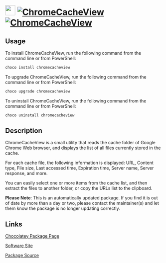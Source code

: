﻿# <img src="https://cdn.jsdelivr.net/gh/mkevenaar/chocolatey-packages@4728cb699d6dc13c7c8ea5fe4fabd24fc9b0678d/icons/chromecacheview.png" width="32" height="32"/> [![ChromeCacheView](https://img.shields.io/chocolatey/v/chromecacheview.svg?label=ChromeCacheView)](https://chocolatey.org/packages/chromecacheview) [![ChromeCacheView](https://img.shields.io/chocolatey/dt/chromecacheview.svg)](https://chocolatey.org/packages/chromecacheview)

## Usage
To install ChromeCacheView, run the following command from the command line or from PowerShell:
```powershell
choco install chromecacheview
```

To upgrade ChromeCacheView, run the following command from the command line or from PowerShell:
```powershell
choco upgrade chromecacheview
```

To uninstall ChromeCacheView, run the following command from the command line or from PowerShell:
```powershell
choco uninstall chromecacheview
```

## Description
ChromeCacheView is a small utility that reads the cache folder of Google Chrome Web browser, and displays the list of all files currently stored in the cache.

For each cache file, the following information is displayed: URL, Content type, File size, Last accessed time, Expiration time, Server name, Server response, and more.

You can easily select one or more items from the cache list, and then extract the files to another folder, or copy the URLs list to the clipboard.

**Please Note**: This is an automatically updated package. If you find it is
out of date by more than a day or two, please contact the maintainer(s) and
let them know the package is no longer updating correctly.


## Links
[Chocolatey Package Page](https://chocolatey.org/packages/chromecacheview)

[Software Site](http://www.nirsoft.net/utils/chrome_cache_view.html)

[Package Source](https://github.com/mkevenaar/chocolatey-packages/tree/master/automatic/chromecacheview)

